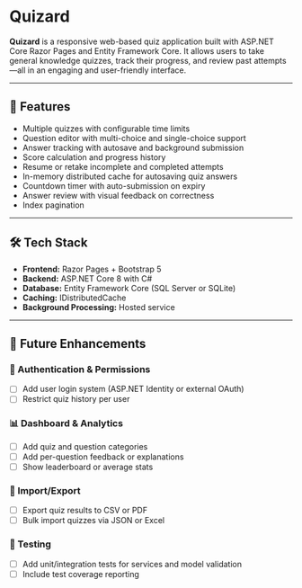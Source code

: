 ﻿# Quizard

**Quizard** is a responsive web-based quiz application built with ASP.NET Core Razor Pages and Entity Framework Core. It allows users to take general knowledge quizzes, track their progress, and review past attempts—all in an engaging and user-friendly interface.

---

## 🚀 Features

- Multiple quizzes with configurable time limits
- Question editor with multi-choice and single-choice support
- Answer tracking with autosave and background submission
- Score calculation and progress history
- Resume or retake incomplete and completed attempts
- In-memory distributed cache for autosaving quiz answers
- Countdown timer with auto-submission on expiry
- Answer review with visual feedback on correctness
- Index pagination

---

## 🛠️ Tech Stack

- **Frontend:** Razor Pages + Bootstrap 5
- **Backend:** ASP.NET Core 8 with C#
- **Database:** Entity Framework Core (SQL Server or SQLite)
- **Caching:** IDistributedCache
- **Background Processing:** Hosted service

---

## 🧩 Future Enhancements
### 🔐 Authentication & Permissions
- [ ] Add user login system (ASP.NET Identity or external OAuth)
- [ ] Restrict quiz history per user

### 📊 Dashboard & Analytics
- [ ] Add quiz and question categories
- [ ] Add per-question feedback or explanations
- [ ] Show leaderboard or average stats

### 🔄 Import/Export
- [ ] Export quiz results to CSV or PDF
- [ ] Bulk import quizzes via JSON or Excel

### 🧪 Testing
- [ ] Add unit/integration tests for services and model validation
- [ ] Include test coverage reporting